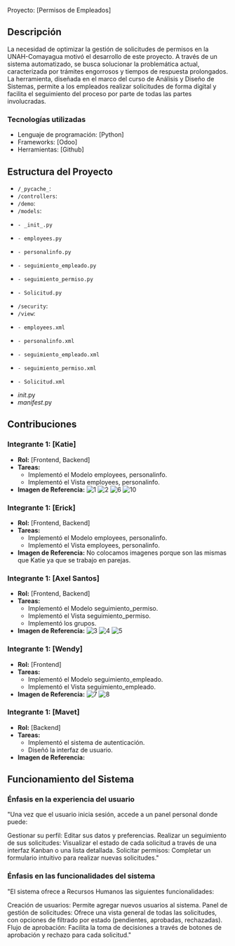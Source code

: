  Proyecto: [Permisos de Empleados]

 ## Descripción
La necesidad de optimizar la gestión de solicitudes de permisos en la UNAH-Comayagua motivó el desarrollo de este proyecto.
A través de un sistema automatizado, se busca solucionar la problemática actual, caracterizada por trámites engorrosos y tiempos de respuesta prolongados. 
La herramienta, diseñada en el marco del curso de Análisis y Diseño de Sistemas, permite a los empleados realizar solicitudes de forma digital y facilita el seguimiento del proceso por parte de todas las partes involucradas.

### Tecnologías utilizadas
- Lenguaje de programación: [Python]
- Frameworks: [Odoo]
- Herramientas: [Github]

## Estructura del Proyecto
- `/_pycache_`: 
- `/controllers`: 
- `/demo`: 
- `/models`:
-     - _init_.py
-     - employees.py
-     - personalinfo.py
-     - seguimiento_empleado.py
-     - seguimiento_permiso.py
-     - Solicitud.py
- `/security`: 
- `/view`:
-     - employees.xml
-     - personalinfo.xml
-     - seguimiento_empleado.xml
-     - seguimiento_permiso.xml
-     - Solicitud.xml
- _init_.py
- _manifest_.py 

## Contribuciones

### Integrante 1: [Katie]
- **Rol:** [Frontend, Backend]
- **Tareas:**
  - Implementó el Modelo employees, personalinfo.
  - Implementó el Vista employees, personalinfo.
- **Imagen de Referencia:**
![1](https://github.com/user-attachments/assets/f132dac3-7757-4957-ba5d-1cc1c5732c11)
![2](https://github.com/user-attachments/assets/d7365984-85e4-460d-9dd6-6e03c5665b50)
![6](https://github.com/user-attachments/assets/a2e842e0-de60-4da3-b04f-c7299231ae0c)
![10](https://github.com/user-attachments/assets/2466e671-84da-401b-9d48-3d599cd601dd)


### Integrante 1: [Erick]
- **Rol:** [Frontend, Backend]
- **Tareas:** 
  - Implementó el Modelo employees, personalinfo.
  - Implementó el Vista employees, personalinfo.
- **Imagen de Referencia:**
  No colocamos imagenes porque son las mismas que Katie ya que se trabajo en parejas.
  
### Integrante 1: [Axel Santos]
- **Rol:** [Frontend, Backend]
- **Tareas:** 
  - Implementó el Modelo seguimiento_permiso.
  - Implementó el Vista seguimiento_permiso.
  - Implementó los grupos.
- **Imagen de Referencia:**
![3](https://github.com/user-attachments/assets/5b062ec1-725d-4b3b-9964-755cd188dfef)
![4](https://github.com/user-attachments/assets/05e7a314-6af2-48f8-b5ec-3e5e0d0fad64)
![5](https://github.com/user-attachments/assets/40d49bd0-470c-4afc-8f6f-372f80803019)

 ### Integrante 1: [Wendy]
- **Rol:** [Frontend]
- **Tareas:** 
  - Implementó el Modelo seguimiento_empleado.
  - Implementó el Vista seguimiento_empleado.
- **Imagen de Referencia:**
![7](https://github.com/user-attachments/assets/9629ceec-ddfa-4351-aece-554f73b955c5)
![8](https://github.com/user-attachments/assets/06dc57ca-bc31-40d9-bf93-6f9c331d4557)

### Integrante 1: [Mavet]
- **Rol:** [Backend]
- **Tareas:** 
  - Implementó el sistema de autenticación.
  - Diseñó la interfaz de usuario.
- **Imagen de Referencia:**


## Funcionamiento del Sistema

### Énfasis en la experiencia del usuario

"Una vez que el usuario inicia sesión, accede a un panel personal donde puede:

Gestionar su perfil: Editar sus datos y preferencias.
Realizar un seguimiento de sus solicitudes: Visualizar el estado de cada solicitud a través de una interfaz Kanban o una lista detallada.
Solicitar permisos: Completar un formulario intuitivo para realizar nuevas solicitudes."

### Énfasis en las funcionalidades del sistema

"El sistema ofrece a Recursos Humanos las siguientes funcionalidades:

Creación de usuarios: Permite agregar nuevos usuarios al sistema.
Panel de gestión de solicitudes: Ofrece una vista general de todas las solicitudes, con opciones de filtrado por estado (pendientes, aprobadas, rechazadas).
Flujo de aprobación: Facilita la toma de decisiones a través de botones de aprobación y rechazo para cada solicitud."
